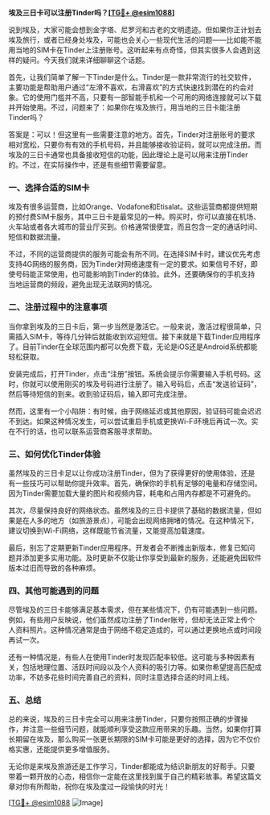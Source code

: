 **埃及三日卡可以注册Tinder吗？[[TG💪+ @esim1088](https://t.me/s/esim1088)]**

说到埃及，大家可能会想到金字塔、尼罗河和古老的文明遗迹。但如果你正计划去埃及旅行，或者已经身处埃及，可能也会关心一些现代生活的问题——比如能不能用当地的SIM卡在Tinder上注册账号。这听起来有点奇怪，但其实很多人会遇到这样的疑问。今天我们就来详细聊聊这个话题。

首先，让我们简单了解一下Tinder是什么。Tinder是一款非常流行的社交软件，主要功能是帮助用户通过“左滑不喜欢，右滑喜欢”的方式快速找到潜在的约会对象。它的使用门槛并不高，只要有一部智能手机和一个可用的网络连接就可以下载并开始使用。不过，问题来了：如果你在埃及旅行，用当地的三日卡能注册Tinder吗？

答案是：可以！但这里有一些需要注意的地方。首先，Tinder对注册账号的要求相对宽松，只要你有有效的手机号码，并且能够接收验证码，就可以完成注册。而埃及的三日卡通常也具备接收短信的功能，因此理论上是可以用来注册Tinder的。不过，在实际操作中，还是有些细节需要留意。

### 一、选择合适的SIM卡

埃及有很多运营商，比如Orange、Vodafone和Etisalat。这些运营商都提供短期的预付费SIM卡服务，其中三日卡是最常见的一种。购买时，你可以直接在机场、火车站或者各大城市的营业厅买到。价格通常很便宜，而且包含一定的通话时间、短信和数据流量。

不过，不同的运营商提供的服务可能会有所不同。在选择SIM卡时，建议优先考虑支持4G网络的服务商，因为Tinder对网络速度有一定的要求。如果信号不好，即使号码能正常使用，也可能影响到Tinder的体验。此外，还要确保你的手机支持当地运营商的频段，避免出现无法联网的情况。

### 二、注册过程中的注意事项

当你拿到埃及的三日卡后，第一步当然是激活它。一般来说，激活过程很简单，只需插入SIM卡，等待几分钟后就能收到欢迎短信。接下来就是下载Tinder应用程序了。目前Tinder在全球范围内都可以免费下载，无论是iOS还是Android系统都能轻松获取。

安装完成后，打开Tinder，点击“注册”按钮。系统会提示你需要输入手机号码。这时，你就可以使用刚买的埃及号码进行注册了。输入号码后，点击“发送验证码”，然后等待短信的到来。收到验证码后，输入即可完成注册。

然而，这里有一个小陷阱：有时候，由于网络延迟或其他原因，验证码可能会迟迟不到达。如果这种情况发生，可以尝试重启手机或更换Wi-Fi环境后再试一次。实在不行的话，也可以联系运营商客服寻求帮助。

### 三、如何优化Tinder体验

虽然埃及的三日卡足以让你成功注册Tinder，但为了获得更好的使用体验，还是有一些技巧可以帮助你提升效率。首先，确保你的手机有足够的电量和存储空间。因为Tinder需要加载大量的图片和视频内容，耗电和占用内存都是不可避免的。

其次，尽量保持良好的网络状态。虽然埃及的三日卡提供了基础的数据流量，但如果是在人多的地方（如旅游景点），可能会出现网络拥堵的情况。在这种情况下，建议切换到Wi-Fi网络，这样既能节省流量，又能提高加载速度。

最后，别忘了定期更新Tinder应用程序。开发者会不断推出新版本，修复已知问题并添加更多实用功能。及时更新不仅能让你享受到最新的服务，还能避免因软件版本过旧而导致的各种麻烦。

### 四、其他可能遇到的问题

尽管埃及的三日卡能够满足基本需求，但在某些情况下，仍有可能遇到一些问题。例如，有些用户反映说，他们虽然成功注册了Tinder账号，但却无法正常上传个人资料照片。这种情况通常是由于网络不稳定造成的，可以通过更换地点或时间段再试一次。

还有一种情况是，有些人在使用Tinder时发现匹配率较低。这可能与多种因素有关，包括地理位置、活跃时间段以及个人资料的吸引力等。如果你希望提高匹配成功率，不妨多花些时间完善自己的资料，同时注意选择合适的时间上线。

### 五、总结

总的来说，埃及的三日卡完全可以用来注册Tinder，只要你按照正确的步骤操作，并注意一些细节问题，就能顺利享受这款应用带来的乐趣。当然，如果你打算长期留在埃及，那么购买一张更长期限的SIM卡可能是更好的选择，因为它不仅价格实惠，还能提供更多增值服务。

无论你是来埃及旅游还是工作学习，Tinder都能成为结识新朋友的好帮手。只要带着一颗开放的心态，相信你一定能在这里找到属于自己的精彩故事。希望这篇文章对你有所帮助，祝你在埃及度过一段愉快的时光！

[[TG💪+ @esim1088](https://t.me/s/esim1088) ![Image](https://i.postimg.cc/4NQfJmqS/Snipaste-2025-05-13-00-14-12.png)]